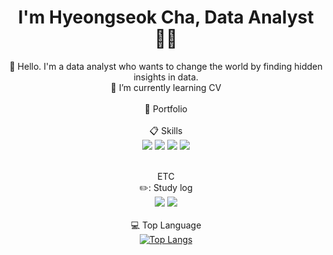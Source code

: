 

<!--
**hsmaro/hsmaro** is a ✨ _special_ ✨ repository because its `README.md` (this file) appears on your GitHub profile.

Here are some ideas to get you started: -->


<div align="center">
  
# I'm Hyeongseok Cha, Data Analyst 👨‍💻

🔭 Hello. I'm a data analyst who wants to change the world by finding hidden insights in data.<br>
  🌱 I’m currently learning CV<br><br>
  📄 Portfolio<br><br>
  📋 Skills<br>
  <img src="https://img.shields.io/badge/HTML-E34F26?style=flat-square&logo=HTML5&logoColor=white"/>
  <img src="https://img.shields.io/badge/PYTHON-3776AB?style=flat-square&logo=Python&logoColor=white"/>
  <img src="https://img.shields.io/badge/PYTORCH-EE4C2C?style=flat-square&logo=pytorch&logoColor=white"/>
  <img src="https://img.shields.io/badge/SCIKIT-LEARN-F7931E?style=flat-square&logo=scikitlearn&logoColor=white"/><br><br>
  
  ETC<br>
  ✏️: Study log<br>
  [<img src="https://img.shields.io/badge/Velog's-20C997?style=flat-square&logo=Velog's&logoColor=white"/>](https://velog.io/@maro)
  [<img src="https://img.shields.io/badge/GitHub-181717?style=flat-square&logo=GitHub&logoColor=white"/>](https://github.com/hsmaro)<br><br>
  💻 Top Language<br>
  ﻿[![Top Langs](https://github-readme-stats.vercel.app/api/top-langs/?username=hsmaro&langs_count=10&layout=compact&theme=dark)](https://github.com/hsmaro)<br>


</div>

  
